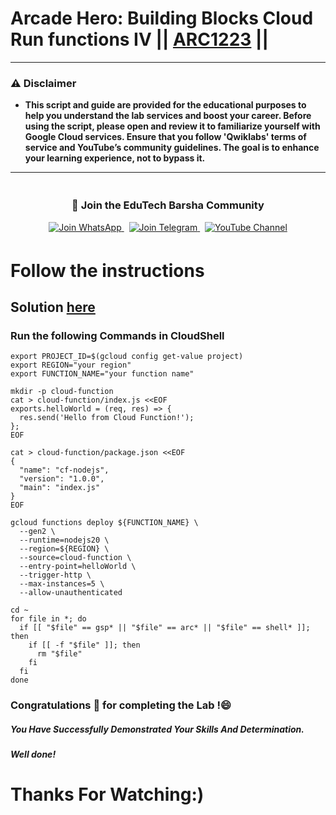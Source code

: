 # Arcade Hero: Building Blocks Cloud Run functions IV || [ARC1223](https://www.cloudskillsboost.google/focuses/6154?parent=catalog) ||
---
### ⚠️ Disclaimer
- **This script and guide are provided for  the educational purposes to help you understand the lab services and boost your career. Before using the script, please open and review it to familiarize yourself with Google Cloud services. Ensure that you follow 'Qwiklabs' terms of service and YouTube’s community guidelines. The goal is to enhance your learning experience, not to bypass it.**
---
<div align="center" style="padding: 5px;">
  <h3>📱 Join the EduTech Barsha Community</h3>
  
  <a href="https://whatsapp.com/channel/0029Va5J2r5Jf05cKT1pZh31">
    <img src="https://img.shields.io/badge/Join_WhatsApp-25D366?style=for-the-badge&logo=whatsapp&logoColor=white" alt="Join WhatsApp">
  </a>
  &nbsp;
  <a href="https://t.me/edutechbarsha">
    <img src="https://img.shields.io/badge/Join_Telegram-229ED9?style=for-the-badge&logo=telegram&logoColor=white" alt="Join Telegram">
  </a>
  &nbsp;
  <a href="https://www.youtube.com/@edutechbarsha?sub_confirmation=1">
    <img src="https://img.shields.io/badge/Subscribe-EduTech%20Barsha-FF0000?style=for-the-badge&logo=youtube&logoColor=white" alt="YouTube Channel">
  </a>
</div>

# Follow the instructions
## Solution [here](https://youtu.be/KZYTOIof_FU)

### Run the following Commands in CloudShell
```
export PROJECT_ID=$(gcloud config get-value project)
export REGION="your region"
export FUNCTION_NAME="your function name"
```
```
mkdir -p cloud-function
cat > cloud-function/index.js <<EOF
exports.helloWorld = (req, res) => {
  res.send('Hello from Cloud Function!');
};
EOF

cat > cloud-function/package.json <<EOF
{
  "name": "cf-nodejs",
  "version": "1.0.0",
  "main": "index.js"
}
EOF

gcloud functions deploy ${FUNCTION_NAME} \
  --gen2 \
  --runtime=nodejs20 \
  --region=${REGION} \
  --source=cloud-function \
  --entry-point=helloWorld \
  --trigger-http \
  --max-instances=5 \
  --allow-unauthenticated

cd ~
for file in *; do
  if [[ "$file" == gsp* || "$file" == arc* || "$file" == shell* ]]; then
    if [[ -f "$file" ]]; then
      rm "$file"
    fi
  fi
done
```
### Congratulations 🎉 for completing the Lab !😄

##### *You Have Successfully Demonstrated Your Skills And Determination.*

#### *Well done!*

# Thanks For Watching:)
